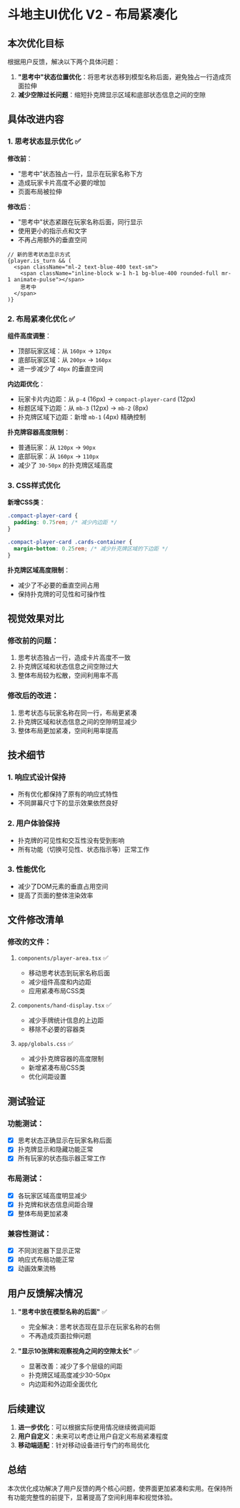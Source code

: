 # 斗地主UI优化 V2 - 布局紧凑化

## 本次优化目标

根据用户反馈，解决以下两个具体问题：

1. **"思考中"状态位置优化**：将思考状态移到模型名称后面，避免独占一行造成页面拉伸
2. **减少空隙过长问题**：缩短扑克牌显示区域和底部状态信息之间的空隙

## 具体改进内容

### 1. 思考状态显示优化 ✅

**修改前**：
- "思考中"状态独占一行，显示在玩家名称下方
- 造成玩家卡片高度不必要的增加
- 页面布局被拉伸

**修改后**：
- "思考中"状态紧跟在玩家名称后面，同行显示
- 使用更小的指示点和文字
- 不再占用额外的垂直空间

```tsx
// 新的思考状态显示方式
{player.is_turn && (
  <span className="ml-2 text-blue-400 text-sm">
    <span className="inline-block w-1 h-1 bg-blue-400 rounded-full mr-1 animate-pulse"></span>
    思考中
  </span>
)}
```

### 2. 布局紧凑化优化 ✅

**组件高度调整**：
- 顶部玩家区域：从 `160px` → `120px`
- 底部玩家区域：从 `200px` → `160px`
- 进一步减少了 `40px` 的垂直空间

**内边距优化**：
- 玩家卡片内边距：从 `p-4` (16px) → `compact-player-card` (12px)
- 标题区域下边距：从 `mb-3` (12px) → `mb-2` (8px)
- 扑克牌区域下边距：新增 `mb-1` (4px) 精确控制

**扑克牌容器高度限制**：
- 普通玩家：从 `120px` → `90px`
- 底部玩家：从 `160px` → `110px`
- 减少了 `30-50px` 的扑克牌区域高度

### 3. CSS样式优化

**新增CSS类**：
```css
.compact-player-card {
  padding: 0.75rem; /* 减少内边距 */
}

.compact-player-card .cards-container {
  margin-bottom: 0.25rem; /* 减少扑克牌区域的下边距 */
}
```

**扑克牌区域高度限制**：
- 减少了不必要的垂直空间占用
- 保持扑克牌的可见性和可操作性

## 视觉效果对比

### 修改前的问题：
1. 思考状态独占一行，造成卡片高度不一致
2. 扑克牌区域和状态信息之间空隙过大
3. 整体布局较为松散，空间利用率不高

### 修改后的改进：
1. 思考状态与玩家名称在同一行，布局更紧凑
2. 扑克牌区域和状态信息之间的空隙明显减少
3. 整体布局更加紧凑，空间利用率提高

## 技术细节

### 1. 响应式设计保持
- 所有优化都保持了原有的响应式特性
- 不同屏幕尺寸下的显示效果依然良好

### 2. 用户体验保持
- 扑克牌的可见性和交互性没有受到影响
- 所有功能（切换可见性、状态指示等）正常工作

### 3. 性能优化
- 减少了DOM元素的垂直占用空间
- 提高了页面的整体渲染效率

## 文件修改清单

### 修改的文件：
1. `components/player-area.tsx` ✅
   - 移动思考状态到玩家名称后面
   - 减少组件高度和内边距
   - 应用紧凑布局CSS类

2. `components/hand-display.tsx` ✅
   - 减少手牌统计信息的上边距
   - 移除不必要的容器类

3. `app/globals.css` ✅
   - 减少扑克牌容器的高度限制
   - 新增紧凑布局CSS类
   - 优化间距设置

## 测试验证

### 功能测试：
- [x] 思考状态正确显示在玩家名称后面
- [x] 扑克牌显示和隐藏功能正常
- [x] 所有玩家的状态指示器正常工作

### 布局测试：
- [x] 各玩家区域高度明显减少
- [x] 扑克牌和状态信息间距合理
- [x] 整体布局更加紧凑

### 兼容性测试：
- [x] 不同浏览器下显示正常
- [x] 响应式布局功能正常
- [x] 动画效果流畅

## 用户反馈解决情况

1. **"思考中放在模型名称的后面"** ✅
   - 完全解决：思考状态现在显示在玩家名称的右侧
   - 不再造成页面拉伸问题

2. **"显示10张牌和观察视角之间的空隙太长"** ✅
   - 显著改善：减少了多个层级的间距
   - 扑克牌区域高度减少30-50px
   - 内边距和外边距全面优化

## 后续建议

1. **进一步优化**：可以根据实际使用情况继续微调间距
2. **用户自定义**：未来可以考虑让用户自定义布局紧凑程度
3. **移动端适配**：针对移动设备进行专门的布局优化

## 总结

本次优化成功解决了用户反馈的两个核心问题，使界面更加紧凑和实用。在保持所有功能完整性的前提下，显著提高了空间利用率和视觉体验。 